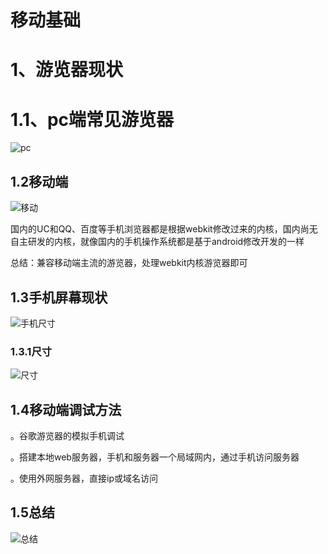 # 移动基础

# 1、游览器现状

# 1.1、pc端常见游览器

![pc](C:\Users\86173\Desktop\最新html\移动端笔记\images\pc.png)

## 1.2移动端

![移动](C:\Users\86173\Desktop\最新html\移动端笔记\images\移动.png)

国内的UC和QQ、百度等手机浏览器都是根据webkit修改过来的内核，国内尚无自主研发的内核，就像国内的手机操作系统都是基于android修改开发的一样

总结：兼容移动端主流的游览器，处理webkit内核游览器即可

## 1.3手机屏幕现状

![手机尺寸](C:\Users\86173\Desktop\最新html\移动端笔记\images\手机尺寸.png)

### 1.3.1尺寸

![尺寸](C:\Users\86173\Desktop\最新html\移动端笔记\images\尺寸.png)

## 1.4移动端调试方法

。谷歌游览器的模拟手机调试

。搭建本地web服务器，手机和服务器一个局域网内，通过手机访问服务器

。使用外网服务器，直接ip或域名访问

## 1.5总结

![总结](C:\Users\86173\Desktop\最新html\移动端笔记\images\总结.png)

# 